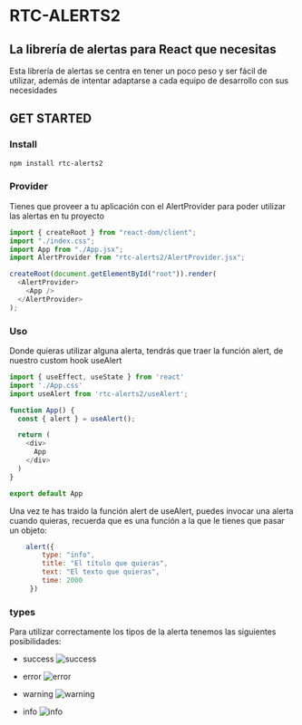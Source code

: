 # RTC-ALERTS2
## La librería de alertas para React que necesitas

Esta librería de alertas se centra en tener un poco peso y ser fácil de utilizar, además de intentar adaptarse a cada equipo de desarrollo con sus necesidades


## GET STARTED

### Install
```sh
npm install rtc-alerts2
```

### Provider
Tienes que proveer a tu aplicación con el AlertProvider para poder utilizar las alertas en tu proyecto
```js
import { createRoot } from "react-dom/client";
import "./index.css";
import App from "./App.jsx";
import AlertProvider from "rtc-alerts2/AlertProvider.jsx";

createRoot(document.getElementById("root")).render(
  <AlertProvider>
    <App />
  </AlertProvider>
);
```

### Uso
Donde quieras utilizar alguna alerta, tendrás que traer la función alert, de nuestro custom hook useAlert
```js
import { useEffect, useState } from 'react'
import './App.css'
import useAlert from 'rtc-alerts2/useAlert';

function App() {
  const { alert } = useAlert();

  return (
    <div>
      App
    </div>
  )
}

export default App
```

Una vez te has traido la función alert de useAlert, puedes invocar una alerta cuando quieras, recuerda que es una función a la que le tienes que pasar un objeto:
```js
    alert({
        type: "info",
        title: "El título que quieras",
        text: "El texto que quieras",
        time: 2000
     })
```

### types
Para utilizar correctamente los tipos de la alerta tenemos las siguientes posibilidades:
- success
![success](https://res.cloudinary.com/dvxk7aq5u/image/upload/v1732015740/rtc-alerts2/Screenshot_4_h9qwix.jpg)

- error
![error](https://res.cloudinary.com/dvxk7aq5u/image/upload/v1732015741/rtc-alerts2/Screenshot_2_p3vdws.jpg)

- warning
![warning](https://res.cloudinary.com/dvxk7aq5u/image/upload/v1732015741/rtc-alerts2/Screenshot_3_rqpw8z.jpg)

- info
![info](https://res.cloudinary.com/dvxk7aq5u/image/upload/v1732015740/rtc-alerts2/Screenshot_1_n0mvm2.jpg)
